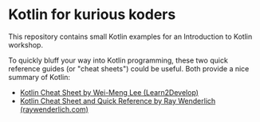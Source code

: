 # Kotlin for kurious koders
This repository contains small Kotlin examples for an Introduction to Kotlin workshop.

To quickly bluff your way into Kotlin programming, these two quick reference guides (or "cheat sheets") could be useful. Both provide a nice summary of Kotlin:
- [Kotlin Cheat Sheet by Wei-Meng Lee (Learn2Develop)](http://ec2-54-149-119-135.us-west-2.compute.amazonaws.com/brochures/KotlinCheatSheet.pdf)
- [Kotlin Cheat Sheet and Quick Reference by Ray Wenderlich (raywenderlich.com)](https://koenig-media.raywenderlich.com/uploads/2019/11/RW-Kotlin-Cheatsheet-1.1.pdf)
